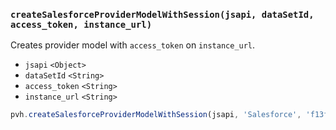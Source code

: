 ### ``createSalesforceProviderModelWithSession(jsapi, dataSetId, access_token, instance_url)``
Creates provider model with ``access_token`` on ``instance_url``.
- `jsapi` `<Object>`
- `dataSetId` `<String>`
- `access_token` `<String>`
- `instance_url` `<String>`

```js
pvh.createSalesforceProviderModelWithSession(jsapi, 'Salesforce', 'f13fafasfas', 'http://na23.salesforce.com');
```